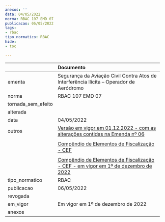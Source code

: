 ```yaml
---
anexos: ''
data: 04/05/2022
norma: RBAC 107 EMD 07
publicacao: 06/05/2022
tags:
- rbac
tipo_normatico: RBAC
hide: 
- toc 
 
---
```


|                    | Documento                                                                                                                                                                                                                                                                                         |
|:-------------------|:--------------------------------------------------------------------------------------------------------------------------------------------------------------------------------------------------------------------------------------------------------------------------------------------------|
| ementa             | Segurança da Aviação Civil Contra Atos de Interferência Ilícita – Operador de Aeródromo                                                                                                                                                                                                           |
| norma              | RBAC 107 EMD 07                                                                                                                                                                                                                                                                                   |
| tornada_sem_efeito |                                                                                                                                                                                                                                                                                                   |
| alterada           |                                                                                                                                                                                                                                                                                                   |
| data               | 04/05/2022                                                                                                                                                                                                                                                                                        |
| outros             | <a class="external-link" href="https://www.anac.gov.br/assuntos/legislacao/legislacao-1/boletim-de-pessoal/2022/bps-v-17-no-18-02-a-06-05-2022/rbac-107-emd-07" target="_blank" title="">Versão em vigor em 01.12.2022 - com as alterações contidas na Emenda nº 06</a>                           |
|                    |                                                                                                                                                                                                                                                                                                   |
|                    | <a class="external-link" href="https://www.anac.gov.br/assuntos/legislacao/legislacao-1/boletim-de-pessoal/2022/bps-v-17-no-20-16-a-20-05-2022/portaria-8071/visualizar_ato_normativo" target="_blank" title="">Compêndio de Elementos de Fiscalização - CEF                                      |
|                    |                                                                                                                                                                                                                                                                                                   |
|                    | <a class="external-link" href="https://www.anac.gov.br/assuntos/legislacao/legislacao-1/boletim-de-pessoal/2022/bps-v-17-no-21-23-a-27-05-2022/portaria-8072/visualizar_ato_normativo" target="_blank" title="">Compêndio de Elementos de Fiscalização - CEF - em vigor em 1º de dezembro de 2022 |
| tipo_normatico     | RBAC                                                                                                                                                                                                                                                                                              |
| publicacao         | 06/05/2022                                                                                                                                                                                                                                                                                        |
| revogada           |                                                                                                                                                                                                                                                                                                   |
| em_vigor           | Em vigor em 1º de dezembro de 2022                                                                                                                                                                                                                                                                |
| anexos             |                                                                                                                                                                                                                                                                                                   |